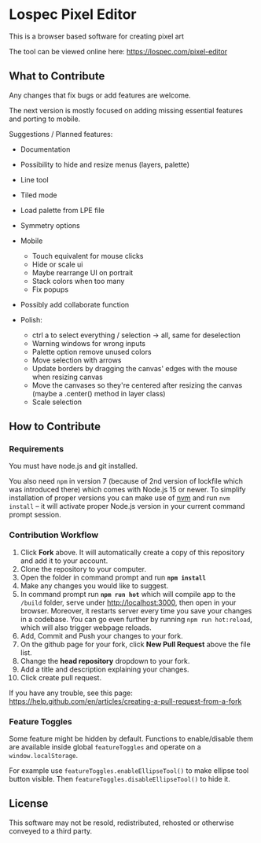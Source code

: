# Lospec Pixel Editor

This is a browser based software for creating pixel art

The tool can be viewed online here: https://lospec.com/pixel-editor

## What to Contribute

Any changes that fix bugs or add features are welcome.

The next version is mostly focused on adding missing essential features and porting to mobile.

Suggestions / Planned features:

- Documentation

- Possibility to hide and resize menus (layers, palette)
- Line tool
- Tiled mode
- Load palette from LPE file
- Symmetry options

- Mobile
    - Touch equivalent for mouse clicks
    - Hide or scale ui
    - Maybe rearrange UI on portrait
    - Stack colors when too many
    - Fix popups
    
- Possibly add collaborate function
	
- Polish:
    - ctrl a to select everything / selection -> all, same for deselection
	- Warning windows for wrong inputs
	- Palette option remove unused colors
	- Move selection with arrows
	- Update borders by dragging the canvas' edges with the mouse when resizing canvas
	- Move the canvases so they're centered after resizing the canvas (maybe a .center() method in layer class)
    - Scale selection

## How to Contribute

### Requirements

You must have node.js and git installed.

You also need `npm` in version 7 (because of 2nd version of lockfile which was introduced there) which comes with Node.js 15 or newer. To simplify installation of proper versions you can make use of [nvm](https://github.com/nvm-sh/nvm#installing-and-updating) and run `nvm install` – it will activate proper Node.js version in your current command prompt session.

### Contribution Workflow

1. Click **Fork** above. It will automatically create a copy of this repository and add it to your account.
2. Clone the repository to your computer.
3. Open the folder in command prompt and run **`npm install`**
4. Make any changes you would like to suggest.
5. In command prompt run **`npm run hot`** which will compile app to the `/build` folder, serve under [http://localhost:3000](http://localhost:3000), then open in your browser. Moreover, it restarts server every time you save your changes in a codebase. You can go even further by running `npm run hot:reload`, which will also trigger webpage reloads.
6. Add, Commit and Push your changes to your fork.
7. On the github page for your fork, click **New Pull Request** above the file list.
8. Change the **head repository** dropdown to your fork.
9. Add a title and description explaining your changes.
10. Click create pull request.

If you have any trouble, see this page: https://help.github.com/en/articles/creating-a-pull-request-from-a-fork

### Feature Toggles

Some feature might be hidden by default. Functions to enable/disable them are available inside global `featureToggles` and operate on a `window.localStorage`.

For example use `featureToggles.enableEllipseTool()` to make ellipse tool button visible. Then `featureToggles.disableEllipseTool()` to hide it.

## License

This software may not be resold, redistributed, rehosted or otherwise conveyed to a third party.
